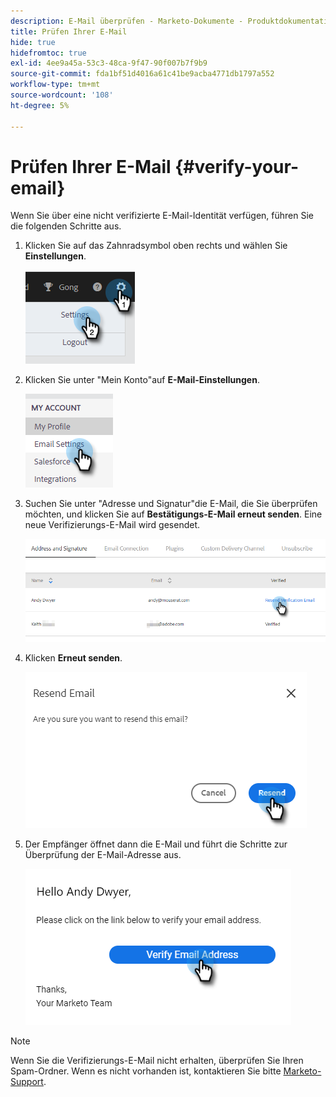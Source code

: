 ```yaml
---
description: E-Mail überprüfen - Marketo-Dokumente - Produktdokumentation
title: Prüfen Ihrer E-Mail
hide: true
hidefromtoc: true
exl-id: 4ee9a45a-53c3-48ca-9f47-90f007b7f9b9
source-git-commit: fda1bf51d4016a61c41be9acba4771db1797a552
workflow-type: tm+mt
source-wordcount: '108'
ht-degree: 5%

---
```


# Prüfen Ihrer E-Mail {#verify-your-email}

Wenn Sie über eine nicht verifizierte E-Mail-Identität verfügen, führen Sie die folgenden Schritte aus.

1. Klicken Sie auf das Zahnradsymbol oben rechts und wählen Sie **Einstellungen**.

   ![](assets/verify-your-email-1.png)

1. Klicken Sie unter &quot;Mein Konto&quot;auf **E-Mail-Einstellungen**.

   ![](assets/verify-your-email-2.png)

1. Suchen Sie unter &quot;Adresse und Signatur&quot;die E-Mail, die Sie überprüfen möchten, und klicken Sie auf **Bestätigungs-E-Mail erneut senden**. Eine neue Verifizierungs-E-Mail wird gesendet.

   ![](assets/verify-your-email-3.png)

1. Klicken **Erneut senden**.

   ![](assets/verify-your-email-4.png)

1. Der Empfänger öffnet dann die E-Mail und führt die Schritte zur Überprüfung der E-Mail-Adresse aus.

   ![](assets/verify-your-email-5.png)

>[!NOTE]
>
>Wenn Sie die Verifizierungs-E-Mail nicht erhalten, überprüfen Sie Ihren Spam-Ordner. Wenn es nicht vorhanden ist, kontaktieren Sie bitte [Marketo-Support](https://nation.marketo.com/t5/Support/ct-p/Support).
